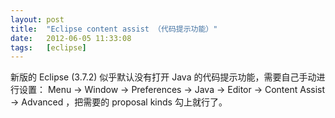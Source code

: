 ```yaml
---
layout: post
title:  "Eclipse content assist （代码提示功能）"
date:   2012-06-05 11:33:08
tags:   [eclipse]
---
```



新版的 Eclipse (3.7.2) 似乎默认没有打开 Java 的代码提示功能，需要自己手动进行设置： Menu -> Window -> Preferences -> Java -> Editor -> Content Assist -> Advanced ，把需要的 proposal kinds 勾上就行了。
